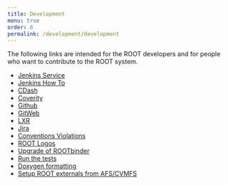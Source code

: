 ```yaml
---
title: Development
menu: true
order: 6
permalink: /development/development
---
```


The following links are intended for the ROOT
developers and for people who want to contribute to the ROOT system.


 - [Jenkins Service](https://epsft-jenkins.cern.ch/view/ROOT/)
 - [Jenkins How To](jenkins_how_to)
 - [CDash](http://cdash.cern.ch/index.php?project=ROOT)
 - [Coverity](https://coverity.cern.ch/)
 - [Github](https://github.com/root-project/root)
 - [GitWeb](https://root.cern.ch/gitweb?p=root.git;a=summary)
 - [LXR](https://root.cern.ch/lxr/)
 - [Jira](https://sft.its.cern.ch/jira/browse/ROOT/?selectedTab=com.atlassian.jira.jira-projects-plugin:summary-panel)
 - [Conventions Violations](https://root.cern.ch/root/nightly/codecheck/codecheck.html)
 - [ROOT Logos](https://root.cern.ch/img/logos/ROOT_Logo/)
 - [Upgrade of ROOTbinder](https://root.cern.ch/rootbinder-checklist)
 - [Run the tests](run_tests)
 - [Doxygen formatting](doxygen_formatting)
 - [Setup ROOT externals from AFS/CVMFS](root_externals)
